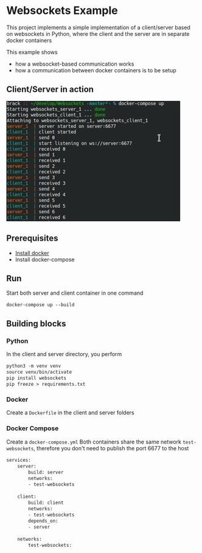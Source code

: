 # Websockets Example
This project implements a simple implementation of a client/server based on websockets in Python, where the client and the server are in separate docker containers

This example shows
* how a websocket-based communication works
* how a communication between docker containers is to be setup


## Client/Server in action
![Websockets in action](screenshot.png)

## Prerequisites
* [Install docker](https://docs.docker.com/get-docker/)
* Install docker-compose

## Run
Start both server and client container in one command

    docker-compose up --build

## Building blocks
### Python
In the client and server directory, you perform

	python3 -m venv venv  
	source venv/bin/activate  
	pip install websockets
	pip freeze > requirements.txt  
		
### Docker
Create a `Dockerfile` in the client and server folders

### Docker Compose
Create a `docker-compose.yml`
Both containers share the same network `test-websockets`, therefore you don't need to publish the port 6677 to the host 
	
	services:  
		server:  
			build: server  
			networks:  
			- test-websockets  
		  
		client:  
			build: client  
			networks:  
			- test-websockets  
			depends_on:  
			- server  
		  
		networks:  
			test-websockets:

